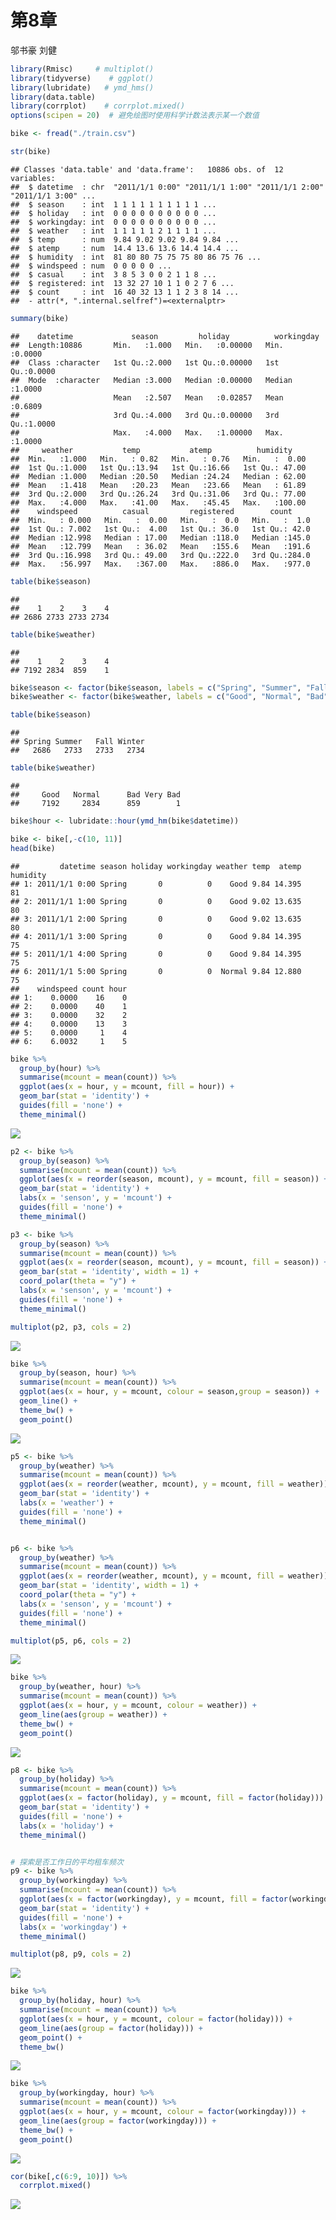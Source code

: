 第8章
================
邬书豪 刘健

``` r
library(Rmisc)     # multiplot()
library(tidyverse)    # ggplot()
library(lubridate)   # ymd_hms()
library(data.table) 
library(corrplot)    # corrplot.mixed()
options(scipen = 20)  # 避免绘图时使用科学计数法表示某一个数值
```

``` r
bike <- fread("./train.csv")
```

``` r
str(bike)
```

    ## Classes 'data.table' and 'data.frame':   10886 obs. of  12 variables:
    ##  $ datetime  : chr  "2011/1/1 0:00" "2011/1/1 1:00" "2011/1/1 2:00" "2011/1/1 3:00" ...
    ##  $ season    : int  1 1 1 1 1 1 1 1 1 1 ...
    ##  $ holiday   : int  0 0 0 0 0 0 0 0 0 0 ...
    ##  $ workingday: int  0 0 0 0 0 0 0 0 0 0 ...
    ##  $ weather   : int  1 1 1 1 1 2 1 1 1 1 ...
    ##  $ temp      : num  9.84 9.02 9.02 9.84 9.84 ...
    ##  $ atemp     : num  14.4 13.6 13.6 14.4 14.4 ...
    ##  $ humidity  : int  81 80 80 75 75 75 80 86 75 76 ...
    ##  $ windspeed : num  0 0 0 0 0 ...
    ##  $ casual    : int  3 8 5 3 0 0 2 1 1 8 ...
    ##  $ registered: int  13 32 27 10 1 1 0 2 7 6 ...
    ##  $ count     : int  16 40 32 13 1 1 2 3 8 14 ...
    ##  - attr(*, ".internal.selfref")=<externalptr>

``` r
summary(bike)
```

    ##    datetime             season         holiday          workingday    
    ##  Length:10886       Min.   :1.000   Min.   :0.00000   Min.   :0.0000  
    ##  Class :character   1st Qu.:2.000   1st Qu.:0.00000   1st Qu.:0.0000  
    ##  Mode  :character   Median :3.000   Median :0.00000   Median :1.0000  
    ##                     Mean   :2.507   Mean   :0.02857   Mean   :0.6809  
    ##                     3rd Qu.:4.000   3rd Qu.:0.00000   3rd Qu.:1.0000  
    ##                     Max.   :4.000   Max.   :1.00000   Max.   :1.0000  
    ##     weather           temp           atemp          humidity     
    ##  Min.   :1.000   Min.   : 0.82   Min.   : 0.76   Min.   :  0.00  
    ##  1st Qu.:1.000   1st Qu.:13.94   1st Qu.:16.66   1st Qu.: 47.00  
    ##  Median :1.000   Median :20.50   Median :24.24   Median : 62.00  
    ##  Mean   :1.418   Mean   :20.23   Mean   :23.66   Mean   : 61.89  
    ##  3rd Qu.:2.000   3rd Qu.:26.24   3rd Qu.:31.06   3rd Qu.: 77.00  
    ##  Max.   :4.000   Max.   :41.00   Max.   :45.45   Max.   :100.00  
    ##    windspeed          casual         registered        count      
    ##  Min.   : 0.000   Min.   :  0.00   Min.   :  0.0   Min.   :  1.0  
    ##  1st Qu.: 7.002   1st Qu.:  4.00   1st Qu.: 36.0   1st Qu.: 42.0  
    ##  Median :12.998   Median : 17.00   Median :118.0   Median :145.0  
    ##  Mean   :12.799   Mean   : 36.02   Mean   :155.6   Mean   :191.6  
    ##  3rd Qu.:16.998   3rd Qu.: 49.00   3rd Qu.:222.0   3rd Qu.:284.0  
    ##  Max.   :56.997   Max.   :367.00   Max.   :886.0   Max.   :977.0

``` r
table(bike$season)   
```

    ## 
    ##    1    2    3    4 
    ## 2686 2733 2733 2734

``` r
table(bike$weather)   
```

    ## 
    ##    1    2    3    4 
    ## 7192 2834  859    1

``` r
bike$season <- factor(bike$season, labels = c("Spring", "Summer", "Fall", "Winter"))
bike$weather <- factor(bike$weather, labels = c("Good", "Normal", "Bad", "Very Bad"))

table(bike$season)
```

    ## 
    ## Spring Summer   Fall Winter 
    ##   2686   2733   2733   2734

``` r
table(bike$weather)
```

    ## 
    ##     Good   Normal      Bad Very Bad 
    ##     7192     2834      859        1

``` r
bike$hour <- lubridate::hour(ymd_hm(bike$datetime))
```

``` r
bike <- bike[,-c(10, 11)] 
head(bike)
```

    ##         datetime season holiday workingday weather temp  atemp humidity
    ## 1: 2011/1/1 0:00 Spring       0          0    Good 9.84 14.395       81
    ## 2: 2011/1/1 1:00 Spring       0          0    Good 9.02 13.635       80
    ## 3: 2011/1/1 2:00 Spring       0          0    Good 9.02 13.635       80
    ## 4: 2011/1/1 3:00 Spring       0          0    Good 9.84 14.395       75
    ## 5: 2011/1/1 4:00 Spring       0          0    Good 9.84 14.395       75
    ## 6: 2011/1/1 5:00 Spring       0          0  Normal 9.84 12.880       75
    ##    windspeed count hour
    ## 1:    0.0000    16    0
    ## 2:    0.0000    40    1
    ## 3:    0.0000    32    2
    ## 4:    0.0000    13    3
    ## 5:    0.0000     1    4
    ## 6:    6.0032     1    5

``` r
bike %>%
  group_by(hour) %>%
  summarise(mcount = mean(count)) %>%
  ggplot(aes(x = hour, y = mcount, fill = hour)) +
  geom_bar(stat = 'identity') +
  guides(fill = 'none') +
  theme_minimal()
```

![](chapter8_files/figure-markdown_github/unnamed-chunk-9-1.png)

``` r
p2 <- bike %>%
  group_by(season) %>%
  summarise(mcount = mean(count)) %>%
  ggplot(aes(x = reorder(season, mcount), y = mcount, fill = season)) +
  geom_bar(stat = 'identity') +
  labs(x = 'senson', y = 'mcount') +
  guides(fill = 'none') +
  theme_minimal()

p3 <- bike %>%
  group_by(season) %>%
  summarise(mcount = mean(count)) %>%
  ggplot(aes(x = reorder(season, mcount), y = mcount, fill = season)) +
  geom_bar(stat = 'identity', width = 1) +
  coord_polar(theta = "y") +
  labs(x = 'senson', y = 'mcount') +
  guides(fill = 'none') +
  theme_minimal()

multiplot(p2, p3, cols = 2)
```

![](chapter8_files/figure-markdown_github/unnamed-chunk-10-1.png)

``` r
bike %>%
  group_by(season, hour) %>%
  summarise(mcount = mean(count)) %>%
  ggplot(aes(x = hour, y = mcount, colour = season,group = season)) +
  geom_line() +
  theme_bw() +
  geom_point()
```

![](chapter8_files/figure-markdown_github/unnamed-chunk-11-1.png)

``` r
p5 <- bike %>%
  group_by(weather) %>%
  summarise(mcount = mean(count)) %>%
  ggplot(aes(x = reorder(weather, mcount), y = mcount, fill = weather)) +
  geom_bar(stat = 'identity') +
  labs(x = 'weather') +
  guides(fill = 'none') +
  theme_minimal()


p6 <- bike %>%
  group_by(weather) %>%
  summarise(mcount = mean(count)) %>%
  ggplot(aes(x = reorder(weather, mcount), y = mcount, fill = weather)) +
  geom_bar(stat = 'identity', width = 1) +
  coord_polar(theta = "y") +
  labs(x = 'senson', y = 'mcount') +
  guides(fill = 'none') +
  theme_minimal()

multiplot(p5, p6, cols = 2)
```

![](chapter8_files/figure-markdown_github/unnamed-chunk-12-1.png)

``` r
bike %>%
  group_by(weather, hour) %>%
  summarise(mcount = mean(count)) %>%
  ggplot(aes(x = hour, y = mcount, colour = weather)) +
  geom_line(aes(group = weather)) +
  theme_bw() +
  geom_point()
```

![](chapter8_files/figure-markdown_github/unnamed-chunk-13-1.png)

``` r
p8 <- bike %>%
  group_by(holiday) %>%
  summarise(mcount = mean(count)) %>%
  ggplot(aes(x = factor(holiday), y = mcount, fill = factor(holiday))) +
  geom_bar(stat = 'identity') +
  guides(fill = 'none') +
  labs(x = 'holiday') +
  theme_minimal()


# 探索是否工作日的平均租车频次
p9 <- bike %>%
  group_by(workingday) %>%
  summarise(mcount = mean(count)) %>%
  ggplot(aes(x = factor(workingday), y = mcount, fill = factor(workingday))) +
  geom_bar(stat = 'identity') +
  guides(fill = 'none') +
  labs(x = 'workingday') +
  theme_minimal()

multiplot(p8, p9, cols = 2)
```

![](chapter8_files/figure-markdown_github/unnamed-chunk-14-1.png)

``` r
bike %>%
  group_by(holiday, hour) %>%
  summarise(mcount = mean(count)) %>%
  ggplot(aes(x = hour, y = mcount, colour = factor(holiday))) +
  geom_line(aes(group = factor(holiday))) +
  geom_point() +
  theme_bw()
```

![](chapter8_files/figure-markdown_github/unnamed-chunk-15-1.png)

``` r
bike %>%
  group_by(workingday, hour) %>%
  summarise(mcount = mean(count)) %>%
  ggplot(aes(x = hour, y = mcount, colour = factor(workingday))) +
  geom_line(aes(group = factor(workingday))) +
  theme_bw() +
  geom_point()
```

![](chapter8_files/figure-markdown_github/unnamed-chunk-16-1.png)

``` r
cor(bike[,c(6:9, 10)]) %>%
  corrplot.mixed()
```

![](chapter8_files/figure-markdown_github/unnamed-chunk-17-1.png)
